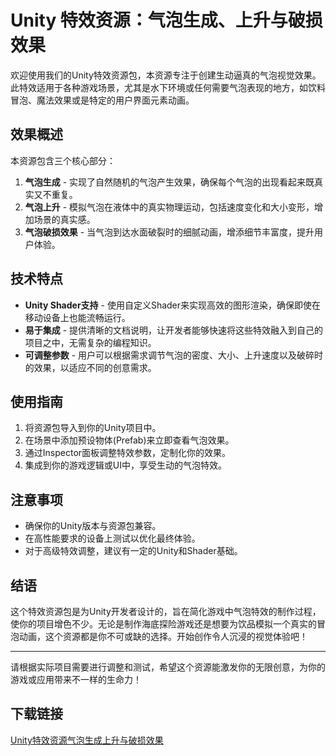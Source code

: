 # Unity 特效资源：气泡生成、上升与破损效果

欢迎使用我们的Unity特效资源包，本资源专注于创建生动逼真的气泡视觉效果。此特效适用于各种游戏场景，尤其是水下环境或任何需要气泡表现的地方，如饮料冒泡、魔法效果或是特定的用户界面元素动画。

## 效果概述
本资源包含三个核心部分：
1. **气泡生成** - 实现了自然随机的气泡产生效果，确保每个气泡的出现看起来既真实又不重复。
2. **气泡上升** - 模拟气泡在液体中的真实物理运动，包括速度变化和大小变形，增加场景的真实感。
3. **气泡破损效果** - 当气泡到达水面破裂时的细腻动画，增添细节丰富度，提升用户体验。

## 技术特点
- **Unity Shader支持** - 使用自定义Shader来实现高效的图形渲染，确保即使在移动设备上也能流畅运行。
- **易于集成** - 提供清晰的文档说明，让开发者能够快速将这些特效融入到自己的项目之中，无需复杂的编程知识。
- **可调整参数** - 用户可以根据需求调节气泡的密度、大小、上升速度以及破碎时的效果，以适应不同的创意需求。

## 使用指南
1. 将资源包导入到你的Unity项目中。
2. 在场景中添加预设物体(Prefab)来立即查看气泡效果。
3. 通过Inspector面板调整特效参数，定制化你的效果。
4. 集成到你的游戏逻辑或UI中，享受生动的气泡特效。

## 注意事项
- 确保你的Unity版本与资源包兼容。
- 在高性能要求的设备上测试以优化最终体验。
- 对于高级特效调整，建议有一定的Unity和Shader基础。

## 结语
这个特效资源包是为Unity开发者设计的，旨在简化游戏中气泡特效的制作过程，使你的项目增色不少。无论是制作海底探险游戏还是想要为饮品模拟一个真实的冒泡动画，这个资源都是你不可或缺的选择。开始创作令人沉浸的视觉体验吧！

---

请根据实际项目需要进行调整和测试，希望这个资源能激发你的无限创意，为你的游戏或应用带来不一样的生命力！

## 下载链接

[Unity特效资源气泡生成上升与破损效果](https://pan.quark.cn/s/ea2273e5342e)